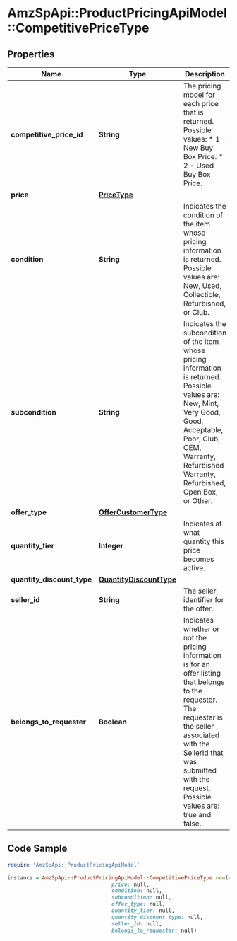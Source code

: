 # AmzSpApi::ProductPricingApiModel::CompetitivePriceType

## Properties

Name | Type | Description | Notes
------------ | ------------- | ------------- | -------------
**competitive_price_id** | **String** | The pricing model for each price that is returned.  Possible values:  * 1 - New Buy Box Price. * 2 - Used Buy Box Price. | 
**price** | [**PriceType**](PriceType.md) |  | 
**condition** | **String** | Indicates the condition of the item whose pricing information is returned. Possible values are: New, Used, Collectible, Refurbished, or Club. | [optional] 
**subcondition** | **String** | Indicates the subcondition of the item whose pricing information is returned. Possible values are: New, Mint, Very Good, Good, Acceptable, Poor, Club, OEM, Warranty, Refurbished Warranty, Refurbished, Open Box, or Other. | [optional] 
**offer_type** | [**OfferCustomerType**](OfferCustomerType.md) |  | [optional] 
**quantity_tier** | **Integer** | Indicates at what quantity this price becomes active. | [optional] 
**quantity_discount_type** | [**QuantityDiscountType**](QuantityDiscountType.md) |  | [optional] 
**seller_id** | **String** | The seller identifier for the offer. | [optional] 
**belongs_to_requester** | **Boolean** |  Indicates whether or not the pricing information is for an offer listing that belongs to the requester. The requester is the seller associated with the SellerId that was submitted with the request. Possible values are: true and false. | [optional] 

## Code Sample

```ruby
require 'AmzSpApi::ProductPricingApiModel'

instance = AmzSpApi::ProductPricingApiModel::CompetitivePriceType.new(competitive_price_id: null,
                                 price: null,
                                 condition: null,
                                 subcondition: null,
                                 offer_type: null,
                                 quantity_tier: null,
                                 quantity_discount_type: null,
                                 seller_id: null,
                                 belongs_to_requester: null)
```


